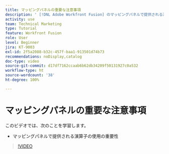 ```yaml
---
title: マッピングパネルの重要な注意事項
description: ' [!DNL Adobe Workfront Fusion] のマッピングパネルで提供される演算子を使用することの重要性を説明します。'
activity: use
team: Technical Marketing
type: Tutorial
feature: Workfront Fusion
role: User
level: Beginner
jira: KT-9003
exl-id: 2f5a2088-b32c-457f-baa1-913501d74b73
recommendations: noDisplay,catalog
doc-type: video
source-git-commit: d17df7162ccaab6b62db34209f50131927c0a532
workflow-type: ht
source-wordcount: '38'
ht-degree: 100%

---
```


# マッピングパネルの重要な注意事項

このビデオでは、次のことを学習します。

* マッピングパネルで提供される演算子の使用の重要性

>[!VIDEO](https://video.tv.adobe.com/v/335263/?quality=12&learn=on&enablevpops)
